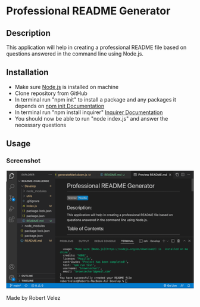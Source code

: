 # Professional README Generator

## Description
This application will help in creating a professional README file based on questions answered in the command line using Node.js.

## Installation
- Make sure [Node.js](https://nodejs.org/en/download/) is  installed on machine
- Clone repository from GitHub
- In terminal run "npm init" to install a package and any packages it depends on [npm init Documentation](https://docs.npmjs.com/cli/v8/commands/npm-init)
- In terminal run "npm install inquirer" [Inquirer Documentation](https://www.npmjs.com/package/inquirer?activeTab=readme#installation)
- You should now be able to run "node index.js" and answer the necessary questions

## Usage
### Screenshot
![](./Develop/readme-generator.png)

Made by Robert Velez


